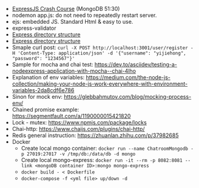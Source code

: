 * [ExpressJS Crash Course](https://www.youtube.com/watch?v=gnsO8-xJ8rs) (MongoDB 51:30)
* nodemon app.js: do not need to repeatedly restart server.
* ejs: embedded JS. Standard Html & easy to use.
* express-validator
* [Express directory structure](https://www.freecodecamp.org/news/how-to-write-a-production-ready-node-and-express-app-f214f0b17d8c/)
* [Express directory structure](https://www.terlici.com/2014/08/25/best-practices-express-structure.html)
* Smaple curl post: `curl -X POST http://localhost:3001/user/register -H 'Content-Type: application/json' -d '{"username": "yijiehong", "password": "1234567"}'`
* Sample for mocha and chai test: https://dev.to/asciidev/testing-a-nodeexpress-application-with-mocha--chai-4lho
* Explanation of env variables: https://medium.com/the-node-js-collection/making-your-node-js-work-everywhere-with-environment-variables-2da8cdf6e786
* Sinon for mock env: https://glebbahmutov.com/blog/mocking-process-env/
* Chained promise example: https://segmentfault.com/a/1190000015421820
* Lock - mutex: https://www.npmjs.com/package/locks
* Chai-http: https://www.chaijs.com/plugins/chai-http/
* Redis general instruction: https://zhuanlan.zhihu.com/p/37982685
* Docker
	* Create local mongo container: `docker run --name ChatroomMongodb -p 27019:27017 -v /tmp/db:/data/db -d mongo`
	* Create local mongo-express: `docker run -it --rm -p 8082:8081 --link <mongoDB container ID>:mongo mongo-express`
	* `docker build - < Dockerfile`
	* `docker-compose -f <yml file> up/down -d`